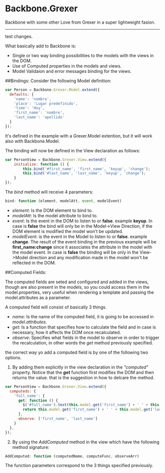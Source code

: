 Backbone.Grexer
===============
Backbone with some other Love from Grexer in a super lightweight fasion.
___________________

test changes.

What basically add to Backbone is:
- Single or two way binding possibilities to the models with the views in the DOM.
- Use of Computed properties in the models and views.
- Model Validaion and error messages binding for the views.

##Bindings:
Consider the following Model definition:
```javascript
var Person = Backbone.Grexer.Model.extend({
  defaults: {
    'name': 'nombre',
    'place': 'Lugar predefinido',
    'time': 'Hoy',
    'first_name': 'nombre',
    'last_name': 'apellido'
  }
});
```
It's defined in the example with a Grexer.Model extention, but it will work also with Backbone.Model.

The binding will now be defined in the View declaration as follows:

```javascript
var PersonView = Backbone.Grexer.View.extend({
    initialize: function () {
        this.bind('#first_name', 'first_name', 'keyup', 'change');
        this.bind('#last_name', 'last_name', 'keyup', 'change');
    }
});
```
The _bind_ method will receive 4 parameters:
```javascript
bind: function (element, modelAtt, event, modelEvent)
```
- _element_: Is the DOM element to bind to.
- _modelAtt_: Is the model attribute to bind to.
- _event_: Is the event in the DOM to listen to or __false__. example __keyup__. In case is __false__ the bind will only be in the Model->View Direction, if the DOM element is modified the model won't be updated.
- _modelEvent_: is the event in the Model to listen to or __false__. example __change__. The result of the event binding in the previous example will be __first_name:change__ since it associates the attribute in the model with the model event. In case is __false__ the binding will be only in the View->Model direction and any modification made in the model won't be reflected in the DOM.


##Computed Fields:

The computed fields are seted and configured and added in the views, though are also present in the models, so you could access them in the model.properties, very useful when rendering a template and passing the model.attributes as a parameter.

A computed field will consist of basically 3 things.
- _name:_ Is the name of the computed field, it is going to be accessed in _model.attributes_.
- _get:_ Is a function that specifies how to calculate the field and in case is necessary, how it affects the DOM once recalculated.
- _observe_: Specifies what fields in the model to observe in order to trigger the recalculation, in other words the _get_ method previously specified. 

the correct way yo add a computed field is by one of the following two options.

1. By adding them explicitly in the view declaration in the *"computed"* property. Notice that the _**get**_ function first modifies the DOM and then returns the value. that is the suggestion in how to delcare the method.

```javascript
var PersonView = Backbone.Grexer.View.extend({
  computeds: {
    'full_name': {
      get: function () {
        $('#full_name').text(this.model.get('first_name') + ' ' + this.model.get('last_name'));
        return this.model.get('first_name') + ' ' + this.model.get('last_name');
      },
      observe: ['first_name', 'last_name']
    }
  },    
});
```

2. By using the _AddComputed_ method in the view which have the following method signature:
```javascript
AddComputed: function (computedName, computeFunc, observeArr)
```
The function parameters correspond to the 3 things specified previously.


